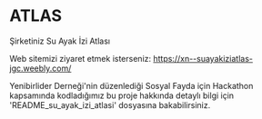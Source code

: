 # ATLAS
Şirketiniz Su Ayak İzi Atlası

Web sitemizi ziyaret etmek isterseniz: https://xn--suayakiziatlas-jgc.weebly.com/

Yenibirlider Derneği'nin düzenlediği Sosyal Fayda için Hackathon kapsamında kodladığımız bu proje hakkında detaylı bilgi için 'README_su_ayak_izi_atlasi' dosyasına bakabilirsiniz.

